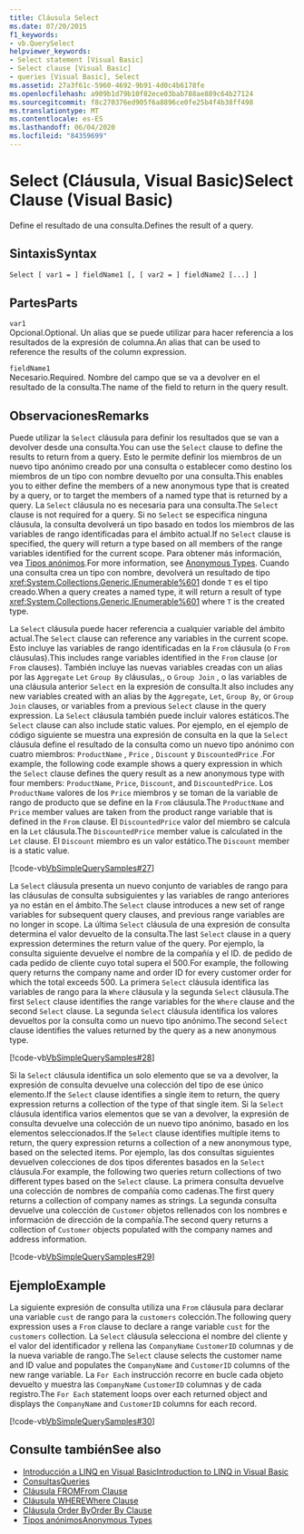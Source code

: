 ```yaml
---
title: Cláusula Select
ms.date: 07/20/2015
f1_keywords:
- vb.QuerySelect
helpviewer_keywords:
- Select statement [Visual Basic]
- Select clause [Visual Basic]
- queries [Visual Basic], Select
ms.assetid: 27a3f61c-5960-4692-9b91-4d0c4b6178fe
ms.openlocfilehash: a909b1d79b10f82ece03bab788ae889c64b27124
ms.sourcegitcommit: f8c270376ed905f6a8896ce0fe25b4f4b38ff498
ms.translationtype: MT
ms.contentlocale: es-ES
ms.lasthandoff: 06/04/2020
ms.locfileid: "84359699"
---
```

# <a name="select-clause-visual-basic"></a><span data-ttu-id="650bb-102">Select (Cláusula, Visual Basic)</span><span class="sxs-lookup"><span data-stu-id="650bb-102">Select Clause (Visual Basic)</span></span>
<span data-ttu-id="650bb-103">Define el resultado de una consulta.</span><span class="sxs-lookup"><span data-stu-id="650bb-103">Defines the result of a query.</span></span>  
  
## <a name="syntax"></a><span data-ttu-id="650bb-104">Sintaxis</span><span class="sxs-lookup"><span data-stu-id="650bb-104">Syntax</span></span>  
  
```vb  
Select [ var1 = ] fieldName1 [, [ var2 = ] fieldName2 [...] ]  
```  
  
## <a name="parts"></a><span data-ttu-id="650bb-105">Partes</span><span class="sxs-lookup"><span data-stu-id="650bb-105">Parts</span></span>  
 `var1`  
 <span data-ttu-id="650bb-106">Opcional.</span><span class="sxs-lookup"><span data-stu-id="650bb-106">Optional.</span></span> <span data-ttu-id="650bb-107">Un alias que se puede utilizar para hacer referencia a los resultados de la expresión de columna.</span><span class="sxs-lookup"><span data-stu-id="650bb-107">An alias that can be used to reference the results of the column expression.</span></span>  
  
 `fieldName1`  
 <span data-ttu-id="650bb-108">Necesario.</span><span class="sxs-lookup"><span data-stu-id="650bb-108">Required.</span></span> <span data-ttu-id="650bb-109">Nombre del campo que se va a devolver en el resultado de la consulta.</span><span class="sxs-lookup"><span data-stu-id="650bb-109">The name of the field to return in the query result.</span></span>  
  
## <a name="remarks"></a><span data-ttu-id="650bb-110">Observaciones</span><span class="sxs-lookup"><span data-stu-id="650bb-110">Remarks</span></span>  
 <span data-ttu-id="650bb-111">Puede utilizar la `Select` cláusula para definir los resultados que se van a devolver desde una consulta.</span><span class="sxs-lookup"><span data-stu-id="650bb-111">You can use the `Select` clause to define the results to return from a query.</span></span> <span data-ttu-id="650bb-112">Esto le permite definir los miembros de un nuevo tipo anónimo creado por una consulta o establecer como destino los miembros de un tipo con nombre devuelto por una consulta.</span><span class="sxs-lookup"><span data-stu-id="650bb-112">This enables you to either define the members of a new anonymous type that is created by a query, or to target the members of a named type that is returned by a query.</span></span> <span data-ttu-id="650bb-113">La `Select` cláusula no es necesaria para una consulta.</span><span class="sxs-lookup"><span data-stu-id="650bb-113">The `Select` clause is not required for a query.</span></span> <span data-ttu-id="650bb-114">Si no `Select` se especifica ninguna cláusula, la consulta devolverá un tipo basado en todos los miembros de las variables de rango identificadas para el ámbito actual.</span><span class="sxs-lookup"><span data-stu-id="650bb-114">If no `Select` clause is specified, the query will return a type based on all members of the range variables identified for the current scope.</span></span> <span data-ttu-id="650bb-115">Para obtener más información, vea [Tipos anónimos](../../programming-guide/language-features/objects-and-classes/anonymous-types.md).</span><span class="sxs-lookup"><span data-stu-id="650bb-115">For more information, see [Anonymous Types](../../programming-guide/language-features/objects-and-classes/anonymous-types.md).</span></span> <span data-ttu-id="650bb-116">Cuando una consulta crea un tipo con nombre, devolverá un resultado de tipo <xref:System.Collections.Generic.IEnumerable%601> donde `T` es el tipo creado.</span><span class="sxs-lookup"><span data-stu-id="650bb-116">When a query creates a named type, it will return a result of type <xref:System.Collections.Generic.IEnumerable%601> where `T` is the created type.</span></span>  
  
 <span data-ttu-id="650bb-117">La `Select` cláusula puede hacer referencia a cualquier variable del ámbito actual.</span><span class="sxs-lookup"><span data-stu-id="650bb-117">The `Select` clause can reference any variables in the current scope.</span></span> <span data-ttu-id="650bb-118">Esto incluye las variables de rango identificadas en la `From` cláusula (o `From` cláusulas).</span><span class="sxs-lookup"><span data-stu-id="650bb-118">This includes range variables identified in the `From` clause (or `From` clauses).</span></span> <span data-ttu-id="650bb-119">También incluye las nuevas variables creadas con un alias por las `Aggregate` `Let` `Group By` cláusulas,, o `Group Join` , o las variables de una cláusula anterior `Select` en la expresión de consulta.</span><span class="sxs-lookup"><span data-stu-id="650bb-119">It also includes any new variables created with an alias by the `Aggregate`, `Let`, `Group By`, or `Group Join` clauses, or variables from a previous `Select` clause in the query expression.</span></span> <span data-ttu-id="650bb-120">La `Select` cláusula también puede incluir valores estáticos.</span><span class="sxs-lookup"><span data-stu-id="650bb-120">The `Select` clause can also include static values.</span></span> <span data-ttu-id="650bb-121">Por ejemplo, en el ejemplo de código siguiente se muestra una expresión de consulta en la que la `Select` cláusula define el resultado de la consulta como un nuevo tipo anónimo con cuatro miembros: `ProductName` , `Price` , `Discount` y `DiscountedPrice` .</span><span class="sxs-lookup"><span data-stu-id="650bb-121">For example, the following code example shows a query expression in which the `Select` clause defines the query result as a new anonymous type with four members: `ProductName`, `Price`, `Discount`, and `DiscountedPrice`.</span></span> <span data-ttu-id="650bb-122">Los `ProductName` valores de los `Price` miembros y se toman de la variable de rango de producto que se define en la `From` cláusula.</span><span class="sxs-lookup"><span data-stu-id="650bb-122">The `ProductName` and `Price` member values are taken from the product range variable that is defined in the `From` clause.</span></span> <span data-ttu-id="650bb-123">El `DiscountedPrice` valor del miembro se calcula en la `Let` cláusula.</span><span class="sxs-lookup"><span data-stu-id="650bb-123">The `DiscountedPrice` member value is calculated in the `Let` clause.</span></span> <span data-ttu-id="650bb-124">El `Discount` miembro es un valor estático.</span><span class="sxs-lookup"><span data-stu-id="650bb-124">The `Discount` member is a static value.</span></span>  
  
 [!code-vb[VbSimpleQuerySamples#27](~/samples/snippets/visualbasic/VS_Snippets_VBCSharp/VbSimpleQuerySamples/VB/QuerySamples1.vb#27)]  
  
 <span data-ttu-id="650bb-125">La `Select` cláusula presenta un nuevo conjunto de variables de rango para las cláusulas de consulta subsiguientes y las variables de rango anteriores ya no están en el ámbito.</span><span class="sxs-lookup"><span data-stu-id="650bb-125">The `Select` clause introduces a new set of range variables for subsequent query clauses, and previous range variables are no longer in scope.</span></span> <span data-ttu-id="650bb-126">La última `Select` cláusula de una expresión de consulta determina el valor devuelto de la consulta.</span><span class="sxs-lookup"><span data-stu-id="650bb-126">The last `Select` clause in a query expression determines the return value of the query.</span></span> <span data-ttu-id="650bb-127">Por ejemplo, la consulta siguiente devuelve el nombre de la compañía y el ID. de pedido de cada pedido de cliente cuyo total supera el 500.</span><span class="sxs-lookup"><span data-stu-id="650bb-127">For example, the following query returns the company name and order ID for every customer order for which the total exceeds 500.</span></span> <span data-ttu-id="650bb-128">La primera `Select` cláusula identifica las variables de rango para la `Where` cláusula y la segunda `Select` cláusula.</span><span class="sxs-lookup"><span data-stu-id="650bb-128">The first `Select` clause identifies the range variables for the `Where` clause and the second `Select` clause.</span></span> <span data-ttu-id="650bb-129">La segunda `Select` cláusula identifica los valores devueltos por la consulta como un nuevo tipo anónimo.</span><span class="sxs-lookup"><span data-stu-id="650bb-129">The second `Select` clause identifies the values returned by the query as a new anonymous type.</span></span>  
  
 [!code-vb[VbSimpleQuerySamples#28](~/samples/snippets/visualbasic/VS_Snippets_VBCSharp/VbSimpleQuerySamples/VB/QuerySamples1.vb#28)]  
  
 <span data-ttu-id="650bb-130">Si la `Select` cláusula identifica un solo elemento que se va a devolver, la expresión de consulta devuelve una colección del tipo de ese único elemento.</span><span class="sxs-lookup"><span data-stu-id="650bb-130">If the `Select` clause identifies a single item to return, the query expression returns a collection of the type of that single item.</span></span> <span data-ttu-id="650bb-131">Si la `Select` cláusula identifica varios elementos que se van a devolver, la expresión de consulta devuelve una colección de un nuevo tipo anónimo, basado en los elementos seleccionados.</span><span class="sxs-lookup"><span data-stu-id="650bb-131">If the `Select` clause identifies multiple items to return, the query expression returns a collection of a new anonymous type, based on the selected items.</span></span> <span data-ttu-id="650bb-132">Por ejemplo, las dos consultas siguientes devuelven colecciones de dos tipos diferentes basados en la `Select` cláusula.</span><span class="sxs-lookup"><span data-stu-id="650bb-132">For example, the following two queries return collections of two different types based on the `Select` clause.</span></span> <span data-ttu-id="650bb-133">La primera consulta devuelve una colección de nombres de compañía como cadenas.</span><span class="sxs-lookup"><span data-stu-id="650bb-133">The first query returns a collection of company names as strings.</span></span> <span data-ttu-id="650bb-134">La segunda consulta devuelve una colección de `Customer` objetos rellenados con los nombres e información de dirección de la compañía.</span><span class="sxs-lookup"><span data-stu-id="650bb-134">The second query returns a collection of `Customer` objects populated with the company names and address information.</span></span>  
  
 [!code-vb[VbSimpleQuerySamples#29](~/samples/snippets/visualbasic/VS_Snippets_VBCSharp/VbSimpleQuerySamples/VB/QuerySamples1.vb#29)]  
  
## <a name="example"></a><span data-ttu-id="650bb-135">Ejemplo</span><span class="sxs-lookup"><span data-stu-id="650bb-135">Example</span></span>  
 <span data-ttu-id="650bb-136">La siguiente expresión de consulta utiliza una `From` cláusula para declarar una variable `cust` de rango para la `customers` colección.</span><span class="sxs-lookup"><span data-stu-id="650bb-136">The following query expression uses a `From` clause to declare a range variable `cust` for the `customers` collection.</span></span> <span data-ttu-id="650bb-137">La `Select` cláusula selecciona el nombre del cliente y el valor del identificador y rellena las `CompanyName` `CustomerID` columnas y de la nueva variable de rango.</span><span class="sxs-lookup"><span data-stu-id="650bb-137">The `Select` clause selects the customer name and ID value and populates the `CompanyName` and `CustomerID` columns of the new range variable.</span></span> <span data-ttu-id="650bb-138">La `For Each` instrucción recorre en bucle cada objeto devuelto y muestra las `CompanyName` `CustomerID` columnas y de cada registro.</span><span class="sxs-lookup"><span data-stu-id="650bb-138">The `For Each` statement loops over each returned object and displays the `CompanyName` and `CustomerID` columns for each record.</span></span>  
  
 [!code-vb[VbSimpleQuerySamples#30](~/samples/snippets/visualbasic/VS_Snippets_VBCSharp/VbSimpleQuerySamples/VB/QuerySamples1.vb#30)]  
  
## <a name="see-also"></a><span data-ttu-id="650bb-139">Consulte también</span><span class="sxs-lookup"><span data-stu-id="650bb-139">See also</span></span>

- [<span data-ttu-id="650bb-140">Introducción a LINQ en Visual Basic</span><span class="sxs-lookup"><span data-stu-id="650bb-140">Introduction to LINQ in Visual Basic</span></span>](../../programming-guide/language-features/linq/introduction-to-linq.md)
- [<span data-ttu-id="650bb-141">Consultas</span><span class="sxs-lookup"><span data-stu-id="650bb-141">Queries</span></span>](index.md)
- [<span data-ttu-id="650bb-142">Cláusula FROM</span><span class="sxs-lookup"><span data-stu-id="650bb-142">From Clause</span></span>](from-clause.md)
- [<span data-ttu-id="650bb-143">Cláusula WHERE</span><span class="sxs-lookup"><span data-stu-id="650bb-143">Where Clause</span></span>](where-clause.md)
- [<span data-ttu-id="650bb-144">Cláusula Order By</span><span class="sxs-lookup"><span data-stu-id="650bb-144">Order By Clause</span></span>](order-by-clause.md)
- [<span data-ttu-id="650bb-145">Tipos anónimos</span><span class="sxs-lookup"><span data-stu-id="650bb-145">Anonymous Types</span></span>](../../programming-guide/language-features/objects-and-classes/anonymous-types.md)
